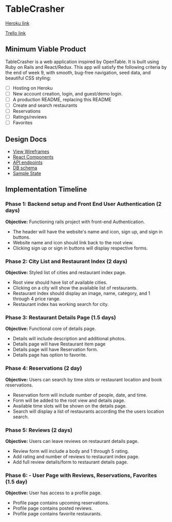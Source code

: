 # TableCrasher

[Heroku link](https://table-crasher.herokuapp.com/)

[Trello link](https://trello.com/b/XZhuNIJM/tablecrasher)



## Minimum Viable Product
TableCrasher is a web application inspired by OpenTable. It is built using Ruby on Rails and React/Redux. This app will satisfy the following criteria by the end of week 9, with smooth, bug-free navigation, seed data, and beautiful CSS styling:

- [ ] Hosting on Heroku
- [ ] New account creation, login, and guest/demo login.
- [ ] A production README, replacing this README
- [ ] Create and search restaurants
- [ ] Reservations
- [ ] Ratings/reviews
- [ ] Favorites

## Design Docs
* [View Wireframes][wireframes]
* [React Components][components]
* [API endpoints][api-endpoints]
* [DB schema][schema]
* [Sample State][sample-state]

[wireframes]: ../docs/wireframes
[components]: ../docs/component-hierarchy.md
[sample-state]: ../docs/sample-state.md
[api-endpoints]: ../docs/api-endpoints.md
[schema]: ../docs/schema.md

## Implementation Timeline

### Phase 1: Backend setup and Front End User Authentication (2 days)
**Objective:** Functioning rails project with front-end Authentication.
* The header will have the website's name and icon, sign up, and sign in
buttons.
* Website name and icon should link back to the root view.
* Clicking sign up or sign in buttons will display respective forms.

### Phase 2: City List and Restaurant Index (2 days)

**Objective:** Styled list of cities and restaurant index page.
* Root view should have list of available cities.
* Clicking on a city will show the available list of restaurants.
* Restaurant index should display an image, name, category, and 1 through 4 price range.
* Restaurant index has working search for city.

### Phase 3: Restaurant Details Page (1.5 days)

**Objective:** Functional core of details page.
* Details will include description and additional photos.
* Details page will have Restaurant item page
* Details page will have Reservation form.
* Details page has option to favorite.

### Phase 4: Reservations (2 day)

**Objective:** Users can search by time slots or restaurant location and book reservations.
* Reservation form will include number of people, date, and time.
* Form will be added to the root view and details page.
* Available time slots will be shown on the details page.
* Search will display a list of restaurants according the the users location search.

### Phase 5: Reviews (2 days)

**Objective:** Users can leave reviews on restaurant details page.
* Review form will include a body and 1 through 5 rating.
* Add rating and number of reviews to restaurant index page.
* Add full review details/form to restaurant details page.


### Phase 6: - User Page with Reviews, Reservations, Favorites (1.5 day)

**Objective:** User has access to a profile page.
* Profile page contains upcoming reservations.
* Profile page contains posted reviews.
* Profile page contains favorite restaurants.
